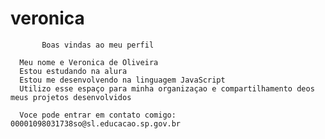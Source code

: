 # veronica

           Boas vindas ao meu perfil

      Meu nome e Veronica de Oliveira 
      Estou estudando na alura
      Estou me desenvolvendo na linguagem JavaScript
      Utilizo esse espaço para minha organizaçao e compartilhamento deos meus projetos desenvolvidos 

      Voce pode entrar em contato comigo:  00001098031738so@sl.educacao.sp.gov.br
